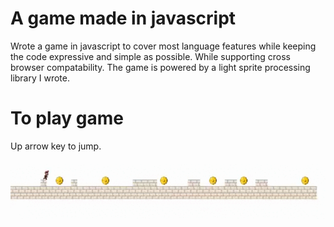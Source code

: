 # A game made in javascript

Wrote a game in javascript to cover most language features while keeping the code expressive and simple as possible. While supporting cross browser compatability. The game is powered by a light sprite processing library I wrote.

# To play game

Up arrow key to jump.


![](js-game.gif)
